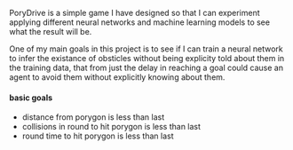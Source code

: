 PoryDrive is a simple game I have designed so that I can experiment applying different neural networks and machine learning models to see what the result will be.

One of my main goals in this project is to see if I can train a neural network to infer the existance of obsticles without being explicity told about them in the training data, that from just the delay in reaching a goal could cause an agent to avoid them without explicitly knowing about them.

#### basic goals
- distance from porygon is less than last
- collisions in round to hit porygon is less than last
- round time to hit porygon is less than last
